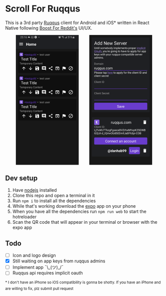 # Scroll For Ruqqus

This is a 3rd party [Ruqqus](https://ruqqus.com/) client for Android and iOS\* written in React Native following [Boost For Reddit's](https://play.google.com/store/apps/details?id=com.rubenmayayo.reddit) UI/UX.

<div style="display: flex; flexDirection: row; justify-content: space-evenly;">
<img src="docs/readme/initialdevscreenshot.png" style="width: 40%">
<img src="docs/readme/examplelogin.png" style="width: 40%">
</div>

## Dev setup

1. Have [nodejs](https://nodejs.org/en/download/package-manager/) installed
2. Clone this repo and open a terminal in it
3. Run `npm i` to install all the dependencies
4. While that's working download the [expo](https://expo.io/tools#client) app on your phone
5. When you have all the dependencies run `npm run web` to start the hotreloader
6. Scan the QR code that will appear in your terminal or browser with the expo app

## Todo

- [ ] Icon and logo design
- [x] Still waiting on app keys from ruqqus admins
- [ ] Implement app ¯\\\_(ツ)_/¯
- [ ] Ruqqus api requires implicit oauth

<sup>* I don't have an iPhone so iOS compatibility is gonna be shotty. If you have an iPhone and are willing to fix, plz submit pull request</sup>